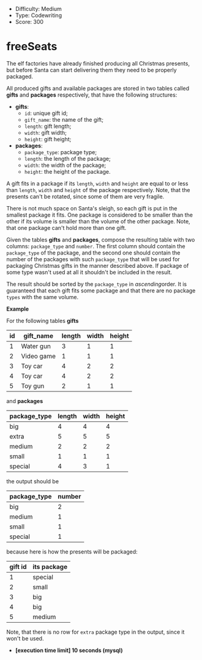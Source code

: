 - Difficulty: Medium
- Type: Codewriting
- Score: 300

# freeSeats

The elf factories have already finished producing all Christmas presents, but before Santa can start delivering them they need to be properly packaged.

All produced gifts and available packages are stored in two tables called **gifts** and **packages** respectively, that have the following structures:

- **gifts**:
  - `id`: unique gift id;
  - `gift_name`: the name of the gift;
  - `length`: gift length;
  - `width`: gift width;
  - `height`: gift height;
- **packages**:
  - `package_type`: package type;
  - `length`: the length of the package;
  - `width`: the width of the package;
  - `height`: the height of the package.

A gift fits in a package if its `length`, `width` and `height` are equal to or less than `length`, `width` and `height` of the package respectively. Note, that the presents can't be rotated, since some of them are very fragile.

There is not much space on Santa's sleigh, so each gift is put in the smallest package it fits. One package is considered to be smaller than the other if its volume is smaller than the volume of the other package. Note, that one package can't hold more than one gift.

Given the tables **gifts** and **packages**, compose the resulting table with two columns: `package_type` and `number`. The first column should contain the `package_type` of the package, and the second one should contain the number of the packages with such `package_type` that will be used for packaging Christmas gifts in the manner described above. If package of some type wasn't used at all it shouldn't be included in the result.

The result should be sorted by the `package_type` in *ascending*order.
It is guaranteed that each gift fits some package and that there are no package `types` with the same volume.

**Example**

For the following tables **gifts**

| id   | gift_name  | length | width | height |
| ---- | ---------- | ------ | ----- | ------ |
| 1    | Water gun  | 3      | 1     | 1      |
| 2    | Video game | 1      | 1     | 1      |
| 3    | Toy car    | 4      | 2     | 2      |
| 4    | Toy car    | 4      | 2     | 2      |
| 5    | Toy gun    | 2      | 1     | 1      |

and **packages**

| package_type | length | width | height |
| ------------ | ------ | ----- | ------ |
| big          | 4      | 4     | 4      |
| extra        | 5      | 5     | 5      |
| medium       | 2      | 2     | 2      |
| small        | 1      | 1     | 1      |
| special      | 4      | 3     | 1      |

the output should be

| package_type | number |
| ------------ | ------ |
| big          | 2      |
| medium       | 1      |
| small        | 1      |
| special      | 1      |

because here is how the presents will be packaged:

| gift id | its package |
| ------- | ----------- |
| 1       | special     |
| 2       | small       |
| 3       | big         |
| 4       | big         |
| 5       | medium      |

Note, that there is no row for `extra` package type in the output, since it won't be used.

- **[execution time limit] 10 seconds (mysql)**